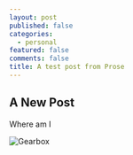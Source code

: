 ```yaml
---
layout: post
published: false
categories:
  - personal
featured: false
comments: false
title: A test post from Prose
---
```

## A New Post

Where am I

![Gearbox]({{site.baseurl}}/images/IMG_1254.jpg)


